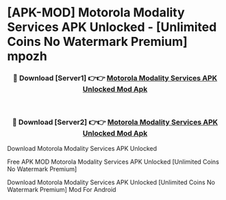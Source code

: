 # [APK-MOD] Motorola Modality Services APK Unlocked - [Unlimited Coins No Watermark Premium] mpozh



<div align="center">
<h3>🔴 Download [Server1] 👉👉 <a href="https://momento.my/?title=Motorola_Modality_Services_APK_Unlocked">Motorola Modality Services APK Unlocked Mod Apk</a></h3><br>

<h3>🔴 Download [Server2] 👉👉 <a href="https://momento.my/?title=Motorola_Modality_Services_APK_Unlocked">Motorola Modality Services APK Unlocked Mod Apk</a></h3>
</div>



Download Motorola Modality Services APK Unlocked 

Free APK MOD Motorola Modality Services APK Unlocked [Unlimited Coins No Watermark Premium]

Download Motorola Modality Services APK Unlocked [Unlimited Coins No Watermark Premium] Mod For Android
